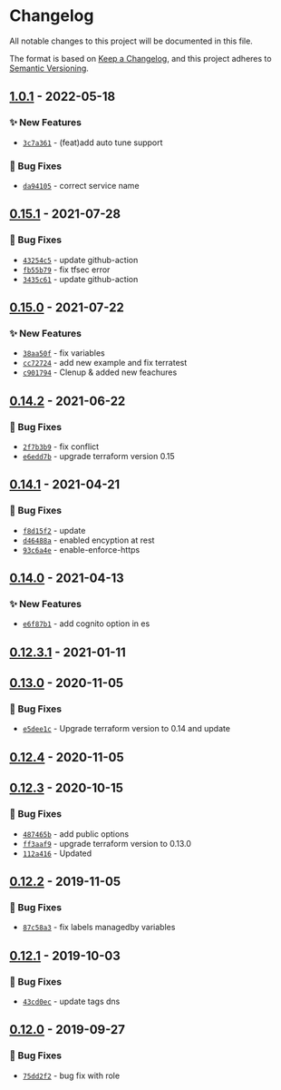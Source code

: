 # Changelog
All notable changes to this project will be documented in this file.

The format is based on [Keep a Changelog](https://keepachangelog.com/en/1.0.0/),
and this project adheres to [Semantic Versioning](https://semver.org/spec/v2.0.0.html).

## [1.0.1] - 2022-05-18
### :sparkles: New Features
- [`3c7a361`](https://github.com/clouddrove/terraform-aws-elasticsearch/commit/3c7a361980682e458df8b9031c389732f959439a) - (feat)add auto tune support

### :bug: Bug Fixes
- [`da94105`](https://github.com/clouddrove/terraform-aws-elasticsearch/commit/da9410584f57350facf39a85e4f1062e5db16cfa) - correct service name

## [0.15.1] - 2021-07-28
### :bug: Bug Fixes
- [`43254c5`](https://github.com/clouddrove/terraform-aws-elasticsearch/commit/43254c5c0a6f1f6e89e50cdf9e7f84e391333f02) - update github-action
- [`fb55b79`](https://github.com/clouddrove/terraform-aws-elasticsearch/commit/fb55b79c3c7c7501a057dcca694824835b57c2ba) - fix tfsec error
- [`3435c61`](https://github.com/clouddrove/terraform-aws-elasticsearch/commit/3435c6106eab896b67724092b866279a32ce04b8) - update github-action

## [0.15.0] - 2021-07-22    
### :sparkles: New Features
- [`38aa50f`](https://github.com/clouddrove/terraform-aws-elasticsearch/commit/38aa50f8ce2071d24536d517d4f8332eb891b140) - fix variables
- [`cc72724`](https://github.com/clouddrove/terraform-aws-elasticsearch/commit/cc72724bb00149bff6aac5bfc0987ba0b6313d6b) - add new example and fix terratest
- [`c901794`](https://github.com/clouddrove/terraform-aws-elasticsearch/commit/c9017944ba5256270cdf42bfc8aee5e9bc54e0eb) - Clenup & added new feachures

## [0.14.2] - 2021-06-22
### :bug: Bug Fixes
- [`2f7b3b9`](https://github.com/clouddrove/terraform-aws-elasticsearch/commit/2f7b3b9b4e60408ef46a3681dbdeeef4621b4ac0) - fix conflict
- [`e6edd7b`](https://github.com/clouddrove/terraform-aws-elasticsearch/commit/e6edd7b9511a677a3280cd58bb084f333652a1fb) - upgrade terraform version 0.15

## [0.14.1] - 2021-04-21
### :bug: Bug Fixes
- [`f8d15f2`](https://github.com/clouddrove/terraform-aws-elasticsearch/commit/f8d15f26e7670f187e1774e53e9006e53bff9b5a) - update
- [`d46488a`](https://github.com/clouddrove/terraform-aws-elasticsearch/commit/d46488afc86120f87960c795b387a11fd7ba77f9) - enabled encyption at rest
- [`93c6a4e`](https://github.com/clouddrove/terraform-aws-elasticsearch/commit/93c6a4e4eb9c3c8e72dbe8775d3afc02f6d482a5) - enable-enforce-https

## [0.14.0] - 2021-04-13
### :sparkles: New Features
- [`e6f87b1`](https://github.com/clouddrove/terraform-aws-elasticsearch/commit/e6f87b141101f9bcb49cbe09ef06d0ccb64ca27a) - add cognito option in es

## [0.12.3.1] - 2021-01-11

## [0.13.0] - 2020-11-05
### :bug: Bug Fixes
- [`e5dee1c`](https://github.com/clouddrove/terraform-aws-elasticsearch/commit/e5dee1c508eba46d20f838cf66f24f428c9af15b) - Upgrade terraform version to 0.14 and update

## [0.12.4] - 2020-11-05

## [0.12.3] - 2020-10-15
### :bug: Bug Fixes
- [`487465b`](https://github.com/clouddrove/terraform-aws-elasticsearch/commit/487465b233fbd1f09f3601acbf087805a065e3f4) - add public options
- [`ff3aaf9`](https://github.com/clouddrove/terraform-aws-elasticsearch/commit/ff3aaf9ee45b0d976cc31f84aeedba023a4ed8ea) - upgrade terraform version to 0.13.0
- [`112a416`](https://github.com/clouddrove/terraform-aws-elasticsearch/commit/112a416ecd579c8f272bc1dfff9c6f39e3b606f9) - Updated

## [0.12.2] - 2019-11-05
### :bug: Bug Fixes
- [`87c58a3`](https://github.com/clouddrove/terraform-aws-elasticsearch/commit/87c58a37df78967b632df92261cffd719a9f7f8b) - fix labels managedby variables

## [0.12.1] - 2019-10-03
### :bug: Bug Fixes
- [`43cd0ec`](https://github.com/clouddrove/terraform-aws-elasticsearch/commit/43cd0ec6729af7548bc21f0c19dfc4ca5f57befa) - update tags dns

## [0.12.0] - 2019-09-27
### :bug: Bug Fixes
- [`75dd2f2`](https://github.com/clouddrove/terraform-aws-elasticsearch/commit/75dd2f2f004bcbb93287d71a648594a45578a528) - bug fix with role

[0.12.0]: https://github.com/clouddrove/terraform-aws-elasticsearch/compare/0.12.0...master
[0.12.1]: https://github.com/clouddrove/terraform-aws-elasticsearch/compare/0.12.1...master
[0.12.2]: https://github.com/clouddrove/terraform-aws-elasticsearch/compare/0.12.2...master
[0.12.3]: https://github.com/clouddrove/terraform-aws-elasticsearch/compare/0.12.3...master
[0.12.4]: https://github.com/clouddrove/terraform-aws-elasticsearch/releases/tag/0.12.4
[0.13.0]: https://github.com/clouddrove/terraform-aws-elasticsearch/compare/0.13.0...master
[0.12.3.1]: https://github.com/clouddrove/terraform-aws-elasticsearch/releases/tag/0.12.3.1
[0.14.0]: https://github.com/clouddrove/terraform-aws-elasticsearch/compare/0.14.0...master
[0.14.1]: https://github.com/clouddrove/terraform-aws-elasticsearch/compare/0.14.1...master
[0.14.2]: https://github.com/clouddrove/terraform-aws-elasticsearch/compare/0.14.2...master
[0.15.0]: https://github.com/clouddrove/terraform-aws-elasticsearch/compare/0.15.0...master
[0.15.1]: https://github.com/clouddrove/terraform-aws-elasticsearch/compare/0.15.1...master
[1.0.1]: https://github.com/clouddrove/terraform-aws-elasticsearch/compare/1.0.1...master
